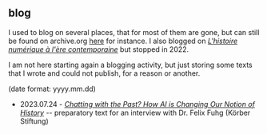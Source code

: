 ## blog

I used to blog on several places, that for most of them are gone, but can still be found on archive.org [here](https://web.archive.org/web/20120723191731/http://www.clavert.net/wordpress/) for instance. I also blogged on [*L'histoire numérique à l'ère contemporaine*](https://histnum.hypotheses.org) but stopped in 2022.

I am not here starting again a blogging activity, but just storing some texts that I wrote and could not publish, for a reason or another.

(date format: yyyy.mm.dd)

- 2023.07.24 - [*Chatting with the Past? How AI is Changing Our Notion of History*](20230724.md) -- preparatory text for an interview with Dr. Felix Fuhg (Körber Stiftung)